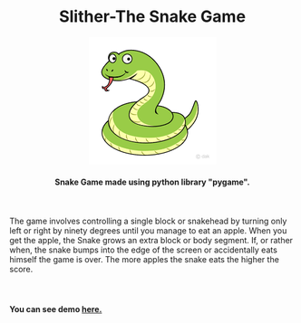 
<h1 align="center">Slither-The Snake Game</h1>
<p align="center">
  
<img src="snake-pic.png">
</p>
<h4 align="center">Snake Game made using python library "pygame".</h4>
<br>

<br>
The game involves controlling a single block or snakehead by turning only left or right by ninety degrees until you manage to eat an apple. When you get the apple, the Snake grows an extra block or body segment.
If, or rather when, the snake bumps into the edge of the screen or accidentally eats himself the game is over. The more apples the snake eats the higher the score.
<br><br><br>
<h4>You can see demo <a href="https://simran2104.github.io/Demo/">here.</a> </h4>
